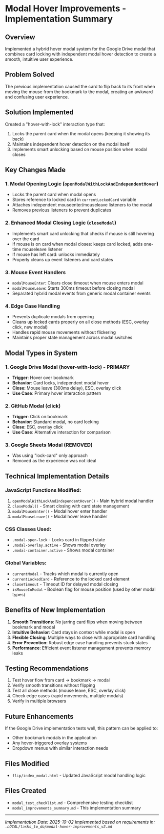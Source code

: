 # Modal Hover Improvements - Implementation Summary

## Overview
Implemented a hybrid hover modal system for the Google Drive modal that combines card locking with independent modal hover detection to create a smooth, intuitive user experience.

## Problem Solved
The previous implementation caused the card to flip back to its front when moving the mouse from the bookmark to the modal, creating an awkward and confusing user experience.

## Solution Implemented
Created a "hover-with-lock" interaction type that:
1. Locks the parent card when the modal opens (keeping it showing its back)
2. Maintains independent hover detection on the modal itself
3. Implements smart unlocking based on mouse position when modal closes

## Key Changes Made

### 1. Modal Opening Logic (`openModalWithLockAndIndependentHover`)
- Locks the parent card when modal opens
- Stores reference to locked card in `currentLockedCard` variable
- Attaches independent mouseenter/mouseleave listeners to the modal
- Removes previous listeners to prevent duplicates

### 2. Enhanced Modal Closing Logic (`closeModal`)
- Implements smart card unlocking that checks if mouse is still hovering over the card
- If mouse is on card when modal closes: keeps card locked, adds one-time mouseleave listener
- If mouse has left card: unlocks immediately
- Properly cleans up event listeners and card states

### 3. Mouse Event Handlers
- `modalMouseEnter`: Clears close timeout when mouse enters modal
- `modalMouseLeave`: Starts 300ms timeout before closing modal
- Separated hybrid modal events from generic modal container events

### 4. Edge Case Handling
- Prevents duplicate modals from opening
- Cleans up locked cards properly on all close methods (ESC, overlay click, new modal)
- Handles rapid mouse movements without flickering
- Maintains proper state management across modal switches

## Modal Types in System

### 1. Google Drive Modal (hover-with-lock) - PRIMARY
- **Trigger**: Hover over bookmark
- **Behavior**: Card locks, independent modal hover
- **Close**: Mouse leave (300ms delay), ESC, overlay click
- **Use Case**: Primary hover interaction pattern

### 2. GitHub Modal (click)
- **Trigger**: Click on bookmark
- **Behavior**: Standard modal, no card locking
- **Close**: ESC, overlay click
- **Use Case**: Alternative interaction for comparison

### 3. Google Sheets Modal (REMOVED)
- Was using "lock-card" only approach
- Removed as the experience was not ideal

## Technical Implementation Details

### JavaScript Functions Modified:
1. `openModalWithLockAndIndependentHover()` - Main hybrid modal handler
2. `closeModal()` - Smart closing with card state management
3. `modalMouseEnter()` - Modal hover enter handler
4. `modalMouseLeave()` - Modal hover leave handler

### CSS Classes Used:
- `.modal-open-lock` - Locks card in flipped state
- `.modal-overlay.active` - Shows modal overlay
- `.modal-container.active` - Shows modal container

### Global Variables:
- `currentModal` - Tracks which modal is currently open
- `currentLockedCard` - Reference to the locked card element
- `closeTimeout` - Timeout ID for delayed modal closing
- `isMouseInModal` - Boolean flag for mouse position (used by other modal types)

## Benefits of New Implementation

1. **Smooth Transitions**: No jarring card flips when moving between bookmark and modal
2. **Intuitive Behavior**: Card stays in context while modal is open
3. **Flexible Closing**: Multiple ways to close with appropriate card handling
4. **Error Prevention**: Robust edge case handling prevents stuck states
5. **Performance**: Efficient event listener management prevents memory leaks

## Testing Recommendations

1. Test hover flow from card → bookmark → modal
2. Verify smooth transitions without flipping
3. Test all close methods (mouse leave, ESC, overlay click)
4. Check edge cases (rapid movements, multiple modals)
5. Verify in multiple browsers

## Future Enhancements

If the Google Drive implementation tests well, this pattern can be applied to:
- Other bookmark modals in the application
- Any hover-triggered overlay systems
- Dropdown menus with similar interaction needs

## Files Modified
- `flip/index_modal.html` - Updated JavaScript modal handling logic

## Files Created
- `modal_test_checklist.md` - Comprehensive testing checklist
- `modal_improvements_summary.md` - This implementation summary

---

*Implementation Date: 2025-10-02*
*Implemented based on requirements in: `.LOCAL/tasks_to_do/modal-hover-improvements_v2.md`*